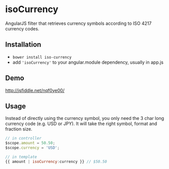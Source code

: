 # isoCurrency

AngularJS filter that retrieves currency symbols according to ISO 4217 currency codes.

## Installation

- `bower install iso-currency`
- add `'isoCurrency'` to your angular.module dependency, usually in app.js

## Demo

http://jsfiddle.net/nqf0ye00/

## Usage

Instead of directly using the currency symbol, you only need the 3 char long currency code (e.g. USD or JPY).
It will take the right symbol, format and fraction size.

```javascript
// in controller
$scope.amount = 50.50;
$scope.currency = 'USD';

// in template
{{ amount | isoCurrency:currency }} // $50.50
```